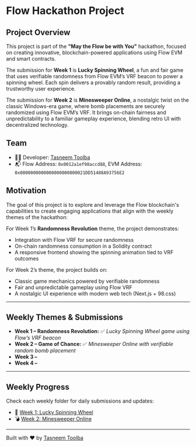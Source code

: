 # Flow Hackathon Project

## Project Overview
This project is part of the **"May the Flow be with You"** hackathon, focused on creating innovative, blockchain-powered applications using Flow EVM and smart contracts.

The submission for **Week 1** is **Lucky Spinning Wheel**, a fun and fair game that uses verifiable randomness from Flow EVM’s VRF beacon to power a spinning wheel. Each spin delivers a provably random result, providing a trustworthy user experience.

The submission for **Week 2** is **Minesweeper Online**, a nostalgic twist on the classic Windows-era game, where bomb placements are securely randomized using Flow EVM’s VRF. It brings on-chain fairness and unpredictability to a familiar gameplay experience, blending retro UI with decentralized technology.

## Team
- 👩‍💻 Developer: [Tasneem Toolba](https://x.com/tasneemtoolba)
- 📬 Flow Address: `0x0012a1ef98accd88`, EVM Address: `0x0000000000000000000000021DD51488A93756E2`

## Motivation
The goal of this project is to explore and leverage the Flow blockchain's capabilities to create engaging applications that align with the weekly themes of the hackathon:

For Week 1’s **Randomness Revolution** theme, the project demonstrates:
- Integration with Flow VRF for secure randomness
- On-chain randomness consumption in a Solidity contract
- A responsive frontend showing the spinning animation tied to VRF outcomes

For Week 2’s theme, the project builds on:
- Classic game mechanics powered by verifiable randomness
- Fair and unpredictable gameplay using Flow VRF
- A nostalgic UI experience with modern web tech (Next.js + 98.css)

---

## Weekly Themes & Submissions

- **Week 1 – Randomness Revolution:** ✅ *Lucky Spinning Wheel game using Flow’s VRF beacon*  
- **Week 2 – Game of Chance:** ✅ *Minesweeper Online with verifiable random bomb placement*  
- **Week 3 –**   
- **Week 4 –**

---

## Weekly Progress

Check each weekly folder for daily submissions and updates:

- 🎡 [Week 1: Lucky Spinning Wheel](/submissions/0x0012a1ef98accd88/week1/lucky-spinning-wheel)
- 💣 [Week 2: Minesweeper Online](/submissions/0x0012a1ef98accd88/week2/minesweeper-online)

---

Built with ❤️ by [Tasneem Toolba](https://x.com/tasneemtoolba)
